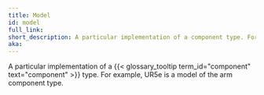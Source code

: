 ```yaml
---
title: Model
id: model
full_link:
short_description: A particular implementation of a component type. For example, UR5e is a model of the arm component type.
aka:
---
```


A particular implementation of a {{< glossary_tooltip term_id="component" text="component" >}} type. For example, UR5e is a model of the arm component type.
